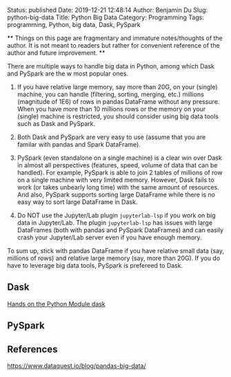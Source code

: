 Status: published
Date: 2019-12-21 12:48:14
Author: Benjamin Du
Slug: python-big-data
Title: Python Big Data
Category: Programming
Tags: programming, Python, big data, Dask, PySpark

**
Things on this page are fragmentary and immature notes/thoughts of the author.
It is not meant to readers but rather for convenient reference of the author and future improvement.
**

There are multiple ways to handle big data in Python,
among which Dask and PySpark are the w most popular ones.

1. If you have relative large memory, 
    say more than 20G, 
    on your (single) machine, 
    you can handle (filtering, sorting, merging, etc.) 
    millions (magnitude of 1E6) of rows in pandas DataFrame without any pressure. 
    When you have more than 10 millions rows 
    or the memory on your (single) machine is restricted,
    you should consider using big data tools such as Dask and PySpark.

2. Both Dask and PySpark are very easy to use (assume that you are familar with pandas and Spark DataFrame).

3. PySpark (even standalone on a single machine) is a clear win over Dask 
    in almost all perspectives (features, speed, volume of data that can be handled). 
    For example,
    PySpark is able to join 2 tables of millions of row on a single machine with very limited memory.
    However, Dask fails to work (or takes unbearly long time) with the same amount of resources.
    And also, PySpark supports sorting large DataFrame 
    while there is no easy way to sort large DataFrame in Dask.

4. Do NOT use the Jupyter/Lab plugin `jupyterlab-lsp` 
    if you work on big data in Jupyter/Lab.
    The plugin `jupyterlab-lsp` has issues with large DataFrames 
    (both with pandas and PySpark DataFrames)
    and can easily crash your Jupyter/Lab server 
    even if you have enough memory.

To sum up, 
stick with pandas DataFrame if you have relative small data (say, millions of rows) 
and relative large memory (say, more than 20G).
If you do have to leverage big data tools, 
PySpark is prefereed to Dask.

## Dask

[Hands on the Python Module dask](http://www.legendu.net/misc/blog/hands-on-the-python-module-dask/)

## PySpark

## References

https://www.dataquest.io/blog/pandas-big-data/
